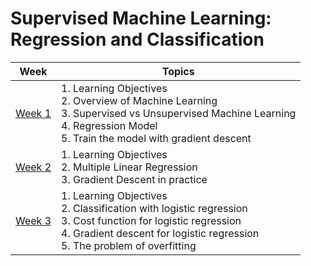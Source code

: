 # Supervised Machine Learning: Regression and Classification
|Week |Topics  |
|--|--|
|[Week 1]()  |1. Learning Objectives <br> 2. Overview of Machine Learning <br> 3. Supervised vs Unsupervised Machine Learning <br> 4. Regression Model <br> 5. Train the model with gradient descent  |
|[Week 2]() |1. Learning Objectives <br> 2. Multiple Linear Regression <br> 3. Gradient Descent in practice |
|[Week 3]() |1. Learning Objectives <br> 2. Classification with logistic regression <br> 3. Cost function for logistic regression <br> 4. Gradient descent for logistic regression <br> 5. The problem of overfitting |
